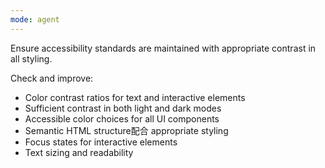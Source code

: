 ```yaml
---
mode: agent
---
```

Ensure accessibility standards are maintained with appropriate contrast in all styling.

Check and improve:
- Color contrast ratios for text and interactive elements
- Sufficient contrast in both light and dark modes
- Accessible color choices for all UI components
- Semantic HTML structure配合 appropriate styling
- Focus states for interactive elements
- Text sizing and readability
